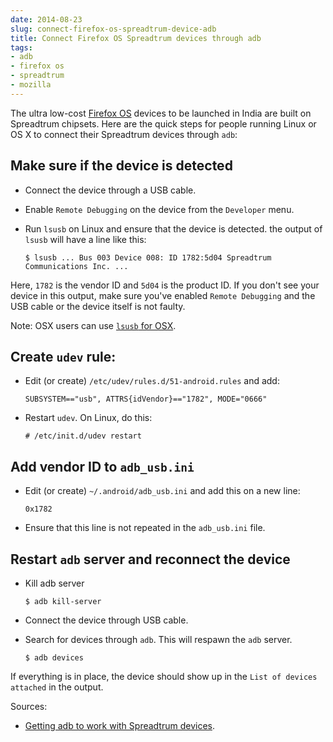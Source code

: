 ```yaml
---
date: 2014-08-23
slug: connect-firefox-os-spreadtrum-device-adb
title: Connect Firefox OS Spreadtrum devices through adb
tags:
- adb
- firefox os
- spreadtrum
- mozilla
---
```


The ultra low-cost [Firefox OS](https://www.mozilla.org/en-US/firefox/os) devices to be launched in India are built on Spreadtrum chipsets. Here are the quick steps for people running Linux or OS X to connect their Spreadtrum devices through `adb`:



## Make sure if the device is detected







  * Connect the device through a USB cable.


  * Enable `Remote Debugging` on the device from the `Developer` menu.


  * Run `lsusb` on Linux and ensure that the device is detected. the output of `lsusb` will have a line like this:





    <code>$ lsusb
    ...
    Bus 003 Device 008: ID 1782:5d04 Spreadtrum Communications Inc.
    ...
    </code>



<!-- more -->

Here, `1782` is the vendor ID and `5d04` is the product ID. If you don't see your device in this output, make sure you've enabled `Remote Debugging` and the USB cable or the device itself is not faulty.

Note: OSX users can use [`lsusb` for OSX](https://github.com/jlhonora/lsusb).



## Create `udev` rule:







  * Edit (or create) `/etc/udev/rules.d/51-android.rules` and add:





    <code>SUBSYSTEM=="usb", ATTRS{idVendor}=="1782", MODE="0666"
    </code>







  * Restart `udev`. On Linux, do this:





    <code># /etc/init.d/udev restart
    </code>





## Add vendor ID to `adb_usb.ini`







  * Edit (or create) `~/.android/adb_usb.ini` and add this on a new line:





    <code>0x1782
    </code>







  * Ensure that this line is not repeated in the `adb_usb.ini` file.





## Restart `adb` server and reconnect the device







  * Kill adb server





    <code>$ adb kill-server
    </code>







  * Connect the device through USB cable.


  * Search for devices through `adb`. This will respawn the `adb` server.





    <code>$ adb devices
    </code>



If everything is in place, the device should show up in the `List of devices attached` in the output.

Sources:





  * [Getting adb to work with Spreadtrum devices](http://mobreveng.blogspot.in/2013/10/getting-adb-to-work-with-spreadtrum.html).


